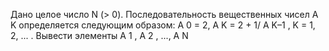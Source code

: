  Дано целое число N (> 0). Последовательность вещественных чисел A K
 определяется следующим образом:
 A 0 = 2,
 A K = 2 + 1/ A K–1 , K = 1, 2, ... .
 Вывести элементы A 1 , A 2 , ..., A N

